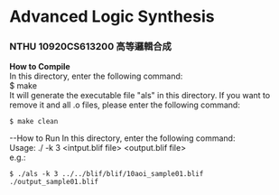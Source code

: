 # Advanced Logic Synthesis
### NTHU 10920CS613200 高等邏輯合成


**How to Compile**  
    In this directory, enter the following command:   
    $ make  
    It will generate the executable file "als" in this directory.
    If you want to remove it and all .o files, please enter the following command:
    
    $ make clean

--How to Run
    In this directory, enter the following command:   
    Usage: ./<exe> -k 3  <intput.blif file>  <output.blif file>  
    e.g.:
    
    $ ./als -k 3 ../../blif/blif/10aoi_sample01.blif ./output_sample01.blif
